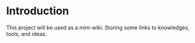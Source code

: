 # Introduction

This project will be used as a mini-wiki.  Storing some links to knowledges, tools, and ideas.
